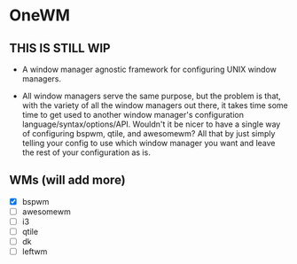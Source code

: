 # OneWM

## THIS IS STILL WIP

- A window manager agnostic framework for configuring UNIX window managers.

- All window managers serve the same purpose, but the problem is that, with the variety of all the window managers out there, it takes time some time to get used to another window manager's configuration language/syntax/options/API. Wouldn't it be nicer to have a single way of configuring bspwm, qtile, and awesomewm? All that by just simply telling your config to use which window manager you want and leave the rest of your configuration as is.

## WMs (will add more)

- [x] bspwm
- [ ] awesomewm
- [ ] i3
- [ ] qtile
- [ ] dk
- [ ] leftwm
